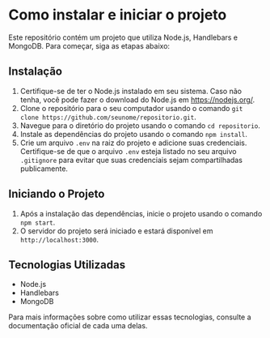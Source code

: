 # Como instalar e iniciar o projeto

Este repositório contém um projeto que utiliza Node.js, Handlebars e MongoDB. Para começar, siga as etapas abaixo:

## Instalação

1. Certifique-se de ter o Node.js instalado em seu sistema. Caso não tenha, você pode fazer o download do Node.js em https://nodejs.org/.
2. Clone o repositório para o seu computador usando o comando `git clone https://github.com/seunome/repositorio.git`.
3. Navegue para o diretório do projeto usando o comando `cd repositorio`.
4. Instale as dependências do projeto usando o comando `npm install`.
5. Crie um arquivo `.env` na raiz do projeto e adicione suas credenciais. Certifique-se de que o arquivo `.env` esteja listado no seu arquivo `.gitignore` para evitar que suas credenciais sejam compartilhadas publicamente.

## Iniciando o Projeto

1. Após a instalação das dependências, inicie o projeto usando o comando `npm start`.
2. O servidor do projeto será iniciado e estará disponível em `http://localhost:3000`.

## Tecnologias Utilizadas

- Node.js
- Handlebars
- MongoDB

Para mais informações sobre como utilizar essas tecnologias, consulte a documentação oficial de cada uma delas.
